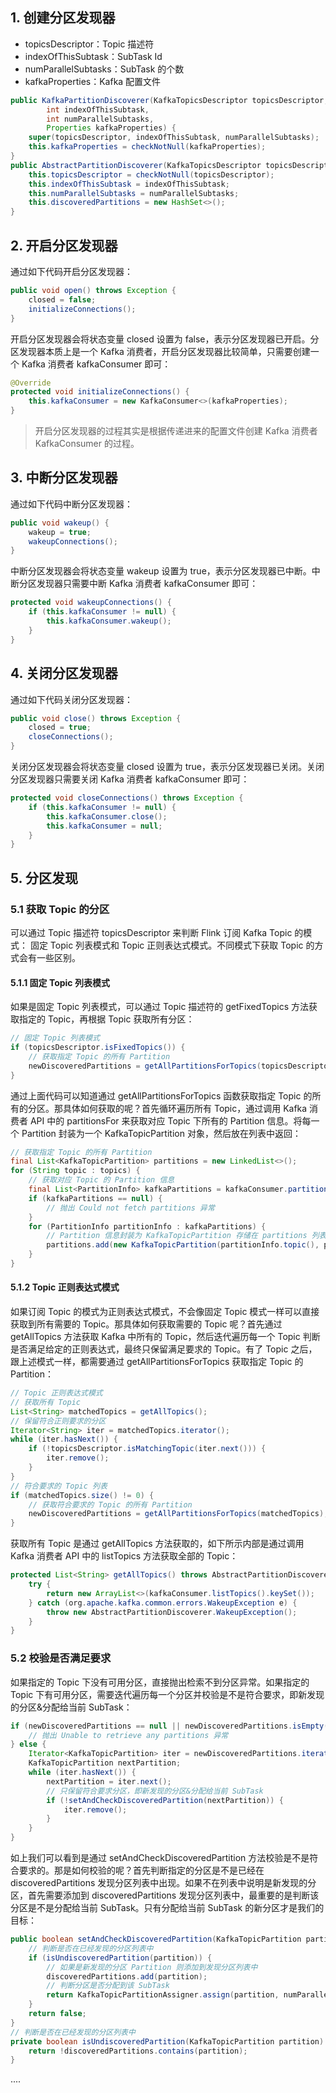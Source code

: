 
## 1. 创建分区发现器

- topicsDescriptor：Topic 描述符
- indexOfThisSubtask：SubTask Id
- numParallelSubtasks：SubTask 的个数
- kafkaProperties：Kafka 配置文件
```java
public KafkaPartitionDiscoverer(KafkaTopicsDescriptor topicsDescriptor,
        int indexOfThisSubtask,
        int numParallelSubtasks,
        Properties kafkaProperties) {
    super(topicsDescriptor, indexOfThisSubtask, numParallelSubtasks);
    this.kafkaProperties = checkNotNull(kafkaProperties);
}
public AbstractPartitionDiscoverer(KafkaTopicsDescriptor topicsDescriptor, int indexOfThisSubtask, int numParallelSubtasks) {
    this.topicsDescriptor = checkNotNull(topicsDescriptor);
    this.indexOfThisSubtask = indexOfThisSubtask;
    this.numParallelSubtasks = numParallelSubtasks;
    this.discoveredPartitions = new HashSet<>();
}
```

## 2. 开启分区发现器

通过如下代码开启分区发现器：
```java
public void open() throws Exception {
    closed = false;
    initializeConnections();
}
```
开启分区发现器会将状态变量 closed 设置为 false，表示分区发现器已开启。分区发现器本质上是一个 Kafka 消费者，开启分区发现器比较简单，只需要创建一个 Kafka 消费者 kafkaConsumer 即可：
```java
@Override
protected void initializeConnections() {
    this.kafkaConsumer = new KafkaConsumer<>(kafkaProperties);
}
```
> 开启分区发现器的过程其实是根据传递进来的配置文件创建 Kafka 消费者 KafkaConsumer 的过程。

## 3. 中断分区发现器

通过如下代码中断分区发现器：
```java
public void wakeup() {
    wakeup = true;
    wakeupConnections();
}
```
中断分区发现器会将状态变量 wakeup 设置为 true，表示分区发现器已中断。中断分区发现器只需要中断 Kafka 消费者 kafkaConsumer 即可：
```java
protected void wakeupConnections() {
    if (this.kafkaConsumer != null) {
        this.kafkaConsumer.wakeup();
    }
}
```

## 4. 关闭分区发现器

通过如下代码关闭分区发现器：
```java
public void close() throws Exception {
    closed = true;
    closeConnections();
}
```
关闭分区发现器会将状态变量 closed 设置为 true，表示分区发现器已关闭。关闭分区发现器只需要关闭 Kafka 消费者 kafkaConsumer 即可：
```java
protected void closeConnections() throws Exception {
    if (this.kafkaConsumer != null) {
        this.kafkaConsumer.close();
        this.kafkaConsumer = null;
    }
}
```

## 5. 分区发现

### 5.1 获取 Topic 的分区

可以通过 Topic 描述符 topicsDescriptor 来判断 Flink 订阅 Kafka Topic 的模式： 固定 Topic 列表模式和 Topic 正则表达式模式。不同模式下获取 Topic 的方式会有一些区别。

#### 5.1.1 固定 Topic 列表模式

如果是固定 Topic 列表模式，可以通过 Topic 描述符的 getFixedTopics 方法获取指定的 Topic，再根据 Topic 获取所有分区：
```java
// 固定 Topic 列表模式
if (topicsDescriptor.isFixedTopics()) {
    // 获取指定 Topic 的所有 Partition
    newDiscoveredPartitions = getAllPartitionsForTopics(topicsDescriptor.getFixedTopics());
}
````
通过上面代码可以知道通过 getAllPartitionsForTopics 函数获取指定 Topic 的所有的分区。那具体如何获取的呢？首先循环遍历所有 Topic，通过调用 Kafka 消费者 API 中的 partitionsFor 来获取对应 Topic 下所有的 Partition 信息。将每一个 Partition 封装为一个 KafkaTopicPartition 对象，然后放在列表中返回：
```java
// 获取指定 Topic 的所有 Partition
final List<KafkaTopicPartition> partitions = new LinkedList<>();
for (String topic : topics) {
    // 获取对应 Topic 的 Partition 信息
    final List<PartitionInfo> kafkaPartitions = kafkaConsumer.partitionsFor(topic);
    if (kafkaPartitions == null) {
        // 抛出 Could not fetch partitions 异常
    }
    for (PartitionInfo partitionInfo : kafkaPartitions) {
        // Partition 信息封装为 KafkaTopicPartition 存储在 partitions 列表中
        partitions.add(new KafkaTopicPartition(partitionInfo.topic(), partitionInfo.partition()));
    }
}
```

#### 5.1.2 Topic 正则表达式模式

如果订阅 Topic 的模式为正则表达式模式，不会像固定 Topic 模式一样可以直接获取到所有需要的 Topic。那具体如何获取需要的 Topic 呢？首先通过 getAllTopics 方法获取 Kafka 中所有的 Topic，然后迭代遍历每一个 Topic 判断是否满足给定的正则表达式，最终只保留满足要求的 Topic。有了 Topic 之后，跟上述模式一样，都需要通过 getAllPartitionsForTopics 获取指定 Topic 的 Partition：
```java
// Topic 正则表达式模式
// 获取所有 Topic
List<String> matchedTopics = getAllTopics();
// 保留符合正则要求的分区
Iterator<String> iter = matchedTopics.iterator();
while (iter.hasNext()) {
    if (!topicsDescriptor.isMatchingTopic(iter.next())) {
        iter.remove();
    }
}
// 符合要求的 Topic 列表
if (matchedTopics.size() != 0) {
    // 获取符合要求的 Topic 的所有 Partition
    newDiscoveredPartitions = getAllPartitionsForTopics(matchedTopics);
}
```
获取所有 Topic 是通过 getAllTopics 方法获取的，如下所示内部是通过调用 Kafka 消费者 API 中的 listTopics 方法获取全部的 Topic：
```java
protected List<String> getAllTopics() throws AbstractPartitionDiscoverer.WakeupException {
    try {
        return new ArrayList<>(kafkaConsumer.listTopics().keySet());
    } catch (org.apache.kafka.common.errors.WakeupException e) {
        throw new AbstractPartitionDiscoverer.WakeupException();
    }
}
```
### 5.2 校验是否满足要求

如果指定的 Topic 下没有可用分区，直接抛出检索不到分区异常。如果指定的 Topic 下有可用分区，需要迭代遍历每一个分区并校验是不是符合要求，即新发现的分区&分配给当前 SubTask：
```java
if (newDiscoveredPartitions == null || newDiscoveredPartitions.isEmpty()) {
    // 抛出 Unable to retrieve any partitions 异常
} else {
    Iterator<KafkaTopicPartition> iter = newDiscoveredPartitions.iterator();
    KafkaTopicPartition nextPartition;
    while (iter.hasNext()) {
        nextPartition = iter.next();
        // 只保留符合要求分区，即新发现的分区&分配给当前 SubTask
        if (!setAndCheckDiscoveredPartition(nextPartition)) {
            iter.remove();
        }
    }
}
```
如上我们可以看到是通过 setAndCheckDiscoveredPartition 方法校验是不是符合要求的。那是如何校验的呢？首先判断指定的分区是不是已经在 discoveredPartitions 发现分区列表中出现。如果不在列表中说明是新发现的分区，首先需要添加到 discoveredPartitions 发现分区列表中，最重要的是判断该分区是不是分配给当前 SubTask。只有分配给当前 SubTask 的新分区才是我们的目标：
```java
public boolean setAndCheckDiscoveredPartition(KafkaTopicPartition partition) {
    // 判断是否在已经发现的分区列表中
    if (isUndiscoveredPartition(partition)) {
        // 如果是新发现的分区 Partition 则添加到发现分区列表中
        discoveredPartitions.add(partition);
        // 判断分区是否分配到该 SubTask
        return KafkaTopicPartitionAssigner.assign(partition, numParallelSubtasks) == indexOfThisSubtask;
    }
    return false;
}
// 判断是否在已经发现的分区列表中
private boolean isUndiscoveredPartition(KafkaTopicPartition partition) {
    return !discoveredPartitions.contains(partition);
}
```


....
